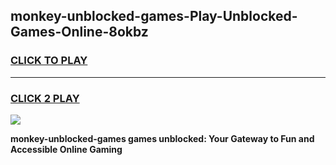 
## monkey-unblocked-games-Play-Unblocked-Games-Online-8okbz
<h3>
<a href="https://premium76.site?title=monkey-unblocked-games&ref=25A">CLICK TO PLAY</a></h3>
<hr>

<h3>
<a href="https://premium76.site?title=monkey-unblocked-games&ref=25A">CLICK 2 PLAY</a>
  
</h3>

<a href="https://premium76.site?title=monkey-unblocked-games&ref=25A"><img src="https://clearcache.store/games.png"></a>


**monkey-unblocked-games games unblocked: Your Gateway to Fun and Accessible Online Gaming**
